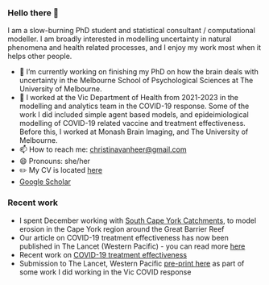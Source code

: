 ### Hello there 👋
I am a slow-burning PhD student and statistical consultant / computational modeller. I am broadly interested in modelling uncertainty in natural phenomena and health related processes, and I enjoy my work most when it helps other people.
- 🧠 I’m currently working on finishing my PhD on how the brain deals with uncertainty in the Melbourne School of Psychological Sciences at The University of Melbourne.
- 💊 I worked at the Vic Department of Health from 2021-2023 in the modelling and analytics team in the COVID-19 response. Some of the work I did included simple agent based models, and epideimiological modelling of COVID-19 related vaccine and treatment effectiveness. Before this, I worked at Monash Brain Imaging, and The University of Melbourne.
- 📫 How to reach me: christinavanheer@gmail.com 
- 😄 Pronouns: she/her
- ✏️ My CV is located [here](https://github.com/cvanheer/CV) 
- [Google Scholar](https://scholar.google.com/citations?user=f3IP8nkAAAAJ&hl=en)

### Recent work
- I spent December working with [South Cape York Catchments](https://www.scyc.com.au), to model erosion in the Cape York region around the Great Barrier Reef
- Our article on COVID-19 treatment effectiveness has now been published in The Lancet (Western Pacific) - you can read more [here](https://www.thelancet.com/journals/lanwpc/article/PIIS2666-6065(23)00235-3/fulltext)
- Recent work on [COVID-19 treatment effectiveness](https://theconversation.com/paxlovid-is-australias-first-line-covid-antiviral-but-lagevrio-also-prevents-severe-disease-in-over-70s-195349) 
- Submission to The Lancet, Western Pacific [pre-print here](https://papers.ssrn.com/sol3/papers.cfm?abstract_id=4495142) as part of some work I did working in the Vic COVID response

